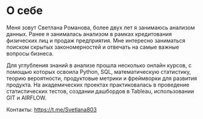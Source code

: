 # О себе
Меня зовут Светлана Романова, более двух лет я занимаюсь анализом данных. Ранее я занималась анализом в рамках кредитования физических лиц и продаж предприятия. Мне интересно заниматься поиском скрытых закономерностей и отвечать на самые важные вопросы бизнеса.

Для углубления знаний в анализе прошла несколько онлайн курсов, с помощью которых освоила Python, SQL, математическую статистику, теорию вероятности, продуктовые метрики и фреймворки для развития продукта. На академических проектах практиковалась в проведение статистических тестов, создании дашбордов в Tableau, использовании GIT и AIRFLOW.


Контакты:
https://t.me/Svetlana803

<!---
RomanovaSvetlana/RomanovaSvetlana is a ✨ special ✨ repository because its `README.md` (this file) appears on your GitHub profile.
You can click the Preview link to take a look at your changes.
--->
